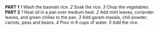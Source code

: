 **PART 1**
    *1*
        Wash the basmati rice.
    *2*
        Soak the rice.
    *3*
        Chop the vegetables.
**PART 2**
    *1*
        Heat oil in a pan over medium heat.
    *2*
        Add mint leaves, coriander leaves, and green chilies to the pan.
    *3*
        Add garam masala, chili powder, carrots, peas and beans.
    *4*
        Pour in 8 cups of water.
    *5*
        Add the rice.

~~~~~~~~~~~~~~~~~~~~~~~~~~~~~~~~~~~~~~~~~~~~~~**SERVE**~~~~~~~~~~~~~~~~~~~~~~~~~~~~~~~~~~~~~~~~~~~~~~~~~~~~~~~~
